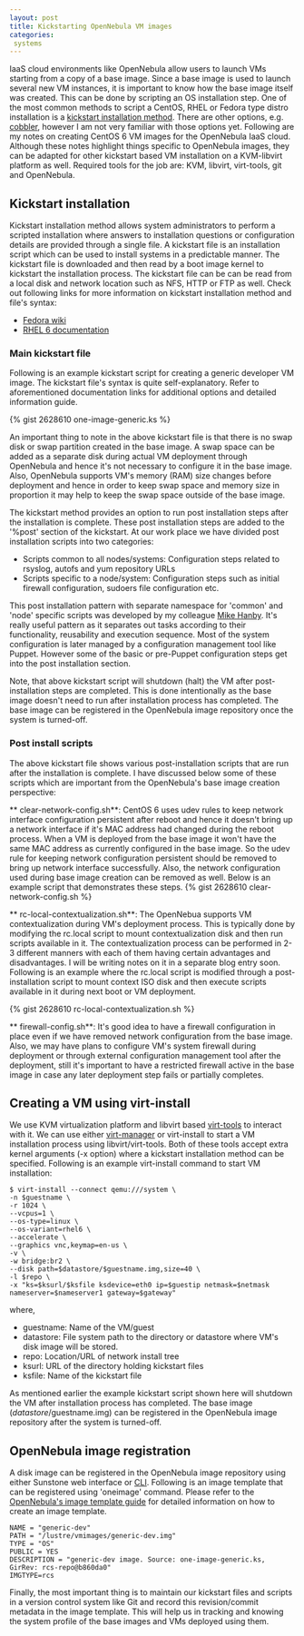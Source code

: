 ```yaml
---
layout: post
title: Kickstarting OpenNebula VM images
categories: 
 systems
---
```

IaaS cloud environments like OpenNebula allow users to launch VMs starting from a copy of a base image. Since a base image is used to launch several new VM instances, it is important to know how the base image itself was created. This can be done by scripting an OS installation step. One of the most common methods to script a CentOS, RHEL or Fedora type distro installation is a [kickstart installation method](http://fedoraproject.org/wiki/Anaconda/Kickstart). There are other options, e.g. [cobbler](http://cobbler.github.com/), however I am not very familiar with those options yet. Following are my notes on creating CentOS 6 VM images for the OpenNebula IaaS cloud. Although these notes highlight things specific to OpenNebula images, they can be adapted for other kickstart based VM installation on a KVM-libvirt platform as well. Required tools for the job are: KVM, libvirt, virt-tools, git and OpenNebula.


## Kickstart installation
Kickstart installation method allows system administrators to perform a scripted installation where answers to installation questions or configuration details are provided through a single file. A kickstart file is an installation script which can be used to install systems in a predictable manner. The kickstart file is downloaded and then read by a boot image kernel to kickstart the installation process. The kickstart file can be can be read from a local disk and network location such as NFS, HTTP or FTP as well. Check out following links for more information on kickstart installation method and file's syntax:

 * [Fedora wiki](http://fedoraproject.org/wiki/Anaconda/Kickstart)
 * [RHEL 6 documentation](http://docs.redhat.com/docs/en-US/Red_Hat_Enterprise_Linux/6/html/Installation_Guide/ch-kickstart2.html)


### Main kickstart file
Following is an example kickstart script for creating a generic developer VM image. The kickstart file's syntax is quite self-explanatory. Refer to aforementioned documentation links for additional options and detailed information guide.

{% gist 2628610 one-image-generic.ks %}


An important thing to note in the above kickstart file is that there is no swap disk or swap partition created in the base image. A swap space can be added as a separate disk during actual VM deployment through OpenNebula and hence it's not necessary to configure it in the base image. Also, OpenNebula supports VM's memory (RAM) size changes before deployment and hence in order to keep swap space and memory size in proportion it may help to keep the swap space outside of the base image.

The kickstart method provides an option to run post installation steps after the installation is complete. These post installation steps are added to the '%post' section of the kickstart. At our work place we have divided post installation scripts into two categories: 

 * Scripts common to all nodes/systems: Configuration steps related to rsyslog, autofs and yum repository URLs
 * Scripts specific to a node/system: Configuration steps such as initial firewall configuration, sudoers file configuration etc. 
 
This post installation pattern with separate namespace for 'common' and 'node' specific scripts was developed by my colleague [Mike Hanby](https://github.com/flakrat). It's really useful pattern as it separates out tasks according to their functionality, reusability and execution sequence. Most of the system configuration is later managed by a configuration management tool like Puppet. However some of the basic or pre-Puppet configuration steps get into the post installation section.

Note, that above kickstart script will shutdown (halt) the VM after post-installation steps are completed. This is done intentionally as the base image doesn't need to run after installation process has completed. The base image can be registered in the OpenNebula image repository once the system is turned-off.

### Post install scripts
The above kickstart file shows various post-installation scripts that are run after the installation is complete. I have discussed below some of these scripts which are important from the OpenNebula's base image creation perspective:

** clear-network-config.sh**:
CentOS 6 uses udev rules to keep network interface configuration persistent after reboot and hence it doesn't bring up a network interface if it's MAC address had changed during the reboot process. When a VM is deployed from the base image it won't have the same MAC address as currently configured in the base image. So the udev rule for keeping network configuration persistent should be removed to bring up network interface successfully. Also, the network configuration used during base image creation can be removed as well. Below is an example script that demonstrates these steps.
  {% gist 2628610 clear-network-config.sh %}

** rc-local-contextualization.sh**:
The OpenNebua supports VM contextualization during VM's deployment process. This is typically done by modifying the rc.local script to mount contextualization disk and then run scripts available in it. The contextualization process can be performed in 2-3 different manners with each of them having certain advantages and disadvantages. I will be writing notes on it in a separate blog entry soon. Following is an example where the rc.local script is modified through a post-installation script to mount context ISO disk and then execute scripts available in it during next boot or VM deployment.
 
   {% gist 2628610 rc-local-contextualization.sh %}
   
** firewall-config.sh**:
It's good idea to have a firewall configuration in place even if we have removed network configuration from the base image. Also, we may have plans to configure VM's system firewall during deployment or through external configuration management tool after the deployment, still it's important to have a restricted firewall active in the base image in case any later deployment step fails or partially completes.
  

## Creating a VM using virt-install
We use KVM virtualization platform and libvirt based [virt-tools](http://virt-tools.org/index.html) to interact with it. We can use either [virt-manager](http://virt-manager.org/) or virt-install to start a VM installation process using libvirt/virt-tools. Both of these tools accept extra kernel arguments (-x option) where a kickstart installation method can be specified. Following is an example virt-install command to start VM installation: 

    $ virt-install --connect qemu:///system \
    -n $guestname \
    -r 1024 \
    --vcpus=1 \
    --os-type=linux \
    --os-variant=rhel6 \
    --accelerate \
    --graphics vnc,keymap=en-us \
    -v \
    -w bridge:br2 \
    --disk path=$datastore/$guestname.img,size=40 \
    -l $repo \
    -x "ks=$ksurl/$ksfile ksdevice=eth0 ip=$guestip netmask=$netmask nameserver=$nameserver1 gateway=$gateway"
	
where,

 * guestname: Name of the VM/guest
 * datastore: File system path to the directory or datastore where VM's disk image will be stored.
 * repo: Location/URL of network install tree
 * ksurl: URL of the directory holding kickstart files
 * ksfile: Name of the kickstart file

As mentioned earlier the example kickstart script shown here will shutdown the VM after installation process has completed. The base image ($datastore/$guestname.img) can be registered in the OpenNebula image repository after the system is turned-off. 

## OpenNebula image registration
A disk image can be registered in the OpenNebula image repository using either Sunstone web interface or [CLI](http://opennebula.org/documentation:rel3.4:cli). Following is an image template that can be registered using 'oneimage' command. Please refer to the [OpenNebula's image template guide](http://opennebula.org/documentation:rel3.4:img_template) for detailed information on how to create an image template.

	NAME = "generic-dev"
	PATH = "/lustre/vmimages/generic-dev.img"
	TYPE = "OS"
	PUBLIC = YES
	DESCRIPTION = "generic-dev image. Source: one-image-generic.ks, GirRev: rcs-repo@b860da0"
	IMGTYPE=rcs


Finally, the most important thing is to maintain our kickstart files and scripts in a version control system like Git and record this revision/commit metadata in the image template. This will help us in tracking and knowing the system profile of the base images and VMs deployed using them.


